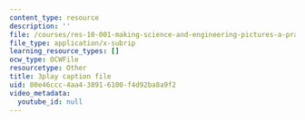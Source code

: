 ```yaml
---
content_type: resource
description: ''
file: /courses/res-10-001-making-science-and-engineering-pictures-a-practical-guide-to-presenting-your-work-spring-2016/00e46ccc4aa438916100f4d92ba8a9f2_AJdBJFlkvpg.srt
file_type: application/x-subrip
learning_resource_types: []
ocw_type: OCWFile
resourcetype: Other
title: 3play caption file
uid: 00e46ccc-4aa4-3891-6100-f4d92ba8a9f2
video_metadata:
  youtube_id: null
---
```

